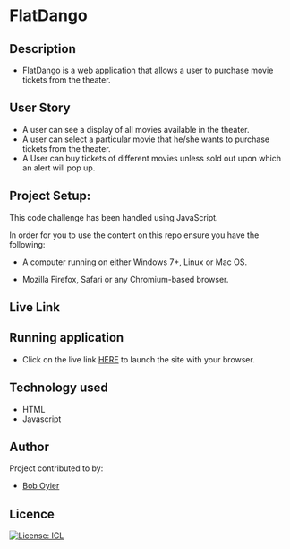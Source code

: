 # FlatDango

## Description
- FlatDango is a web application that allows a user to purchase movie tickets from the theater.
## User Story
- A user can see a display of all movies available in the theater.
- A user can select a particular movie that he/she wants to purchase tickets from the theater.
- A User can buy tickets of different movies unless sold out upon which an alert will pop up.

## Project Setup:
This code challenge has been handled using JavaScript.

In order for you to use the content on this repo ensure you have the following:

- A computer running on either Windows 7+, Linux or Mac OS.

- Mozilla Firefox, Safari or any Chromium-based browser.
## Live Link



## Running application

- Click on the live link [HERE](https://bob-oyier-wk3-code-challenge.netlify.app/) to launch the site with your browser.


## Technology used
- HTML
- Javascript

## Author
Project contributed to by:
- [Bob Oyier](https://github.com/oyieroyier/)

## Licence
[![License: ICL](https://img.shields.io/badge/License-ISC-blue.svg)](https://opensource.org/licenses/ISC)
